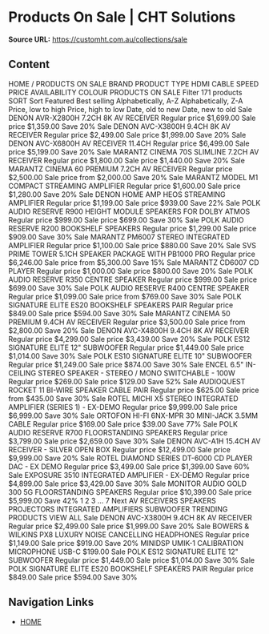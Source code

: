 # Products On Sale | CHT Solutions

**Source URL:** https://customht.com.au/collections/sale

## Content

HOME / PRODUCTS ON SALE
BRAND
PRODUCT TYPE
HDMI CABLE SPEED
PRICE
AVAILABILITY
COLOUR
PRODUCTS ON SALE
 Filter
171 products
SORT
Sort
Featured
Best selling
Alphabetically, A-Z
Alphabetically, Z-A
Price, low to high
Price, high to low
Date, old to new
Date, new to old
Sale
DENON AVR-X2800H 7.2CH 8K AV RECEIVER
Regular price
$1,699.00 
Sale price
$1,359.00 Save 20%
Sale
DENON AVC-X3800H 9.4CH 8K AV RECEIVER
Regular price
$2,499.00 
Sale price
$1,999.00 Save 20%
Sale
DENON AVC-X6800H AV RECEIVER 11.4CH
Regular price
$6,499.00 
Sale price
$5,199.00 Save 20%
Sale
MARANTZ CINEMA 70S SLIMLINE 7.2CH AV RECEIVER
Regular price
$1,800.00 
Sale price
$1,440.00 Save 20%
Sale
MARANTZ CINEMA 60 PREMIUM 7.2CH AV RECEIVER
Regular price
$2,500.00 
Sale price
from $2,000.00 Save 20%
Sale
MARANTZ MODEL M1 COMPACT STREAMING AMPLIFIER
Regular price
$1,600.00 
Sale price
$1,280.00 Save 20%
Sale
DENON HOME AMP HEOS STREAMING AMPLIFIER
Regular price
$1,199.00 
Sale price
$939.00 Save 22%
Sale
POLK AUDIO RESERVE R900 HEIGHT MODULE SPEAKERS FOR DOLBY ATMOS
Regular price
$999.00 
Sale price
$699.00 Save 30%
Sale
POLK AUDIO RESERVE R200 BOOKSHELF SPEAKERS
Regular price
$1,299.00 
Sale price
$909.00 Save 30%
Sale
MARANTZ PM6007 STEREO INTEGRATED AMPLIFIER
Regular price
$1,100.00 
Sale price
$880.00 Save 20%
Sale
SVS PRIME TOWER 5.1CH SPEAKER PACKAGE WITH PB1000 PRO
Regular price
$6,246.00 
Sale price
from $5,300.00 Save 15%
Sale
MARANTZ CD6007 CD PLAYER
Regular price
$1,000.00 
Sale price
$800.00 Save 20%
Sale
POLK AUDIO RESERVE R350 CENTRE SPEAKER
Regular price
$999.00 
Sale price
$699.00 Save 30%
Sale
POLK AUDIO RESERVE R400 CENTRE SPEAKER
Regular price
$1,099.00 
Sale price
from $769.00 Save 30%
Sale
POLK SIGNATURE ELITE ES20 BOOKSHELF SPEAKERS PAIR
Regular price
$849.00 
Sale price
$594.00 Save 30%
Sale
MARANTZ CINEMA 50 PREMIUM 9.4CH AV RECEIVER
Regular price
$3,500.00 
Sale price
from $2,800.00 Save 20%
Sale
DENON AVC-X4800H 9.4CH 8K AV RECEIVER
Regular price
$4,299.00 
Sale price
$3,439.00 Save 20%
Sale
POLK ES12 SIGNATURE ELITE 12" SUBWOOFER
Regular price
$1,449.00 
Sale price
$1,014.00 Save 30%
Sale
POLK ES10 SIGNATURE ELITE 10" SUBWOOFER
Regular price
$1,249.00 
Sale price
$874.00 Save 30%
Sale
ENCEL 6.5" IN-CEILING STEREO SPEAKER - STEREO / MONO SWITCHABLE - 100W
Regular price
$269.00 
Sale price
$129.00 Save 52%
Sale
AUDIOQUEST ROCKET 11 BI-WIRE SPEAKER CABLE PAIR
Regular price
$625.00 
Sale price
from $435.00 Save 30%
Sale
ROTEL MICHI X5 STEREO INTEGRATED AMPLIFIER (SERIES 1) - EX-DEMO
Regular price
$9,999.00 
Sale price
$6,999.00 Save 30%
Sale
ORTOFON HI-FI 6NX-MPR 30 MINI-JACK 3.5MM CABLE
Regular price
$169.00 
Sale price
$39.00 Save 77%
Sale
POLK AUDIO RESERVE R700 FLOORSTANDING SPEAKERS
Regular price
$3,799.00 
Sale price
$2,659.00 Save 30%
Sale
DENON AVC-A1H 15.4CH AV RECEIVER - SILVER OPEN BOX
Regular price
$12,499.00 
Sale price
$9,999.00 Save 20%
Sale
ROTEL DIAMOND SERIES DT-6000 CD PLAYER DAC - EX DEMO
Regular price
$3,499.00 
Sale price
$1,399.00 Save 60%
Sale
EXPOSURE 3510 INTEGRATED AMPLIFIER - EX-DEMO
Regular price
$4,899.00 
Sale price
$3,429.00 Save 30%
Sale
MONITOR AUDIO GOLD 300 5G FLOORSTANDING SPEAKERS
Regular price
$10,399.00 
Sale price
$5,999.00 Save 42%
1 2 3 … 7 
Next
AV RECEIVERS
SPEAKERS
PROJECTORS
INTEGRATED AMPLIFIERS
SUBWOOFER
TRENDING PRODUCTS
VIEW ALL
Sale
DENON AVC-X3800H 9.4CH 8K AV RECEIVER
Regular price
$2,499.00 
Sale price
$1,999.00 Save 20%
Sale
BOWERS & WILKINS PX8 LUXURY NOISE CANCELLING HEADPHONES
Regular price
$1,149.00 
Sale price
$919.00 Save 20%
MINIDSP UMIK-1 CALIBRATION MICROPHONE USB-C
$199.00
Sale
POLK ES12 SIGNATURE ELITE 12" SUBWOOFER
Regular price
$1,449.00 
Sale price
$1,014.00 Save 30%
Sale
POLK SIGNATURE ELITE ES20 BOOKSHELF SPEAKERS PAIR
Regular price
$849.00 
Sale price
$594.00 Save 30%

## Navigation Links

- [HOME](https://www.customht.com.au/)
